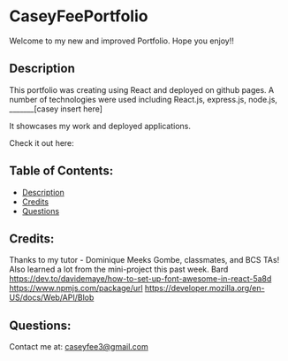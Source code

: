 # CaseyFeePortfolio

Welcome to my new and improved Portfolio. Hope you enjoy!!

## Description

This portfolio was creating using React and deployed on github pages. A number of technologies were used including React.js, express.js, node.js, _______[casey insert here]


It showcases my work and deployed applications. 

Check it out here:


## Table of Contents: 
- [Description](#description) 
- [Credits](#credits) 
- [Questions](#questions)

## Credits: 
Thanks to my tutor - Dominique Meeks Gombe, classmates, and BCS TAs! Also learned a lot from the mini-project this past week.
Bard
https://dev.to/davidemaye/how-to-set-up-font-awesome-in-react-5a8d
https://www.npmjs.com/package/url
https://developer.mozilla.org/en-US/docs/Web/API/Blob



## Questions:
Contact me at: caseyfee3@gmail.com


